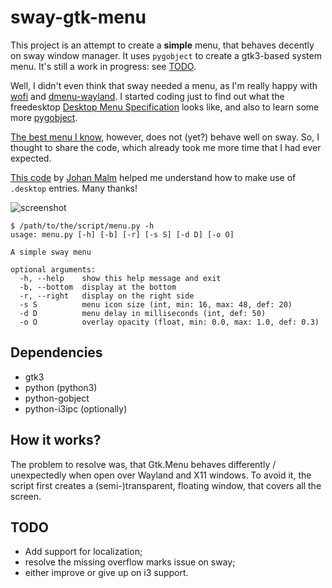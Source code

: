 # sway-gtk-menu
This project is an attempt to create a **simple** menu, that behaves decently on sway window manager. 
It uses `pygobject` to create a gtk3-based system menu. It's still a work in progress: 
see [TODO](https://github.com/nwg-piotr/sway-gtk-menu/tree/master#todo).

Well, I didn't even think that sway needed a menu, as I'm really happy with [wofi](https://hg.sr.ht/~scoopta/wofi) and 
[dmenu-wayland](https://github.com/nyyManni/dmenu-wayland). I started coding just to find out what the freedesktop 
[Desktop Menu Specification](https://specifications.freedesktop.org/menu-spec/latest) looks like, and also to learn some 
more [pygobject](https://pygobject.readthedocs.io/en/latest).

[The best menu I know](https://github.com/johanmalm/jgmenu), however, does not (yet?) behave well on sway. So, I thought
to share the code, which already took me more time that I had ever expected.

[This code](https://github.com/johanmalm/jgmenu/blob/master/contrib/pmenu/jgmenu-pmenu.py) by 
[Johan Malm](https://github.com/johanmalm) helped me understand how to make use of `.desktop` entries. Many thanks!

![screenshot](http://nwg.pl/Lychee/uploads/big/0d985b5db7bfd378c5b484562fd330cf.png)

```text
$ /path/to/the/script/menu.py -h
usage: menu.py [-h] [-b] [-r] [-s S] [-d D] [-o O]

A simple sway menu

optional arguments:
  -h, --help    show this help message and exit
  -b, --bottom  display at the bottom
  -r, --right   display on the right side
  -s S          menu icon size (int, min: 16, max: 48, def: 20)
  -d D          menu delay in milliseconds (int, def: 50)
  -o O          overlay opacity (float, min: 0.0, max: 1.0, def: 0.3)
```

## Dependencies
- gtk3
- python (python3)
- python-gobject
- python-i3ipc (optionally)

## How it works?

The problem to resolve was, that Gtk.Menu behaves differently / unexpectedly when open over Wayland and X11 windows. 
To avoid it, the script first creates a (semi-)transparent, floating window, that covers all the screen.

## TODO
- Add support for localization;
- resolve the missing overflow marks issue on sway;
- either improve or give up on i3 support.

